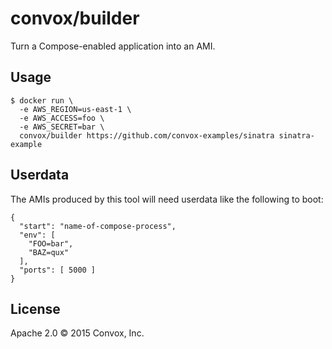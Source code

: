 # convox/builder

Turn a Compose-enabled application into an AMI.

## Usage

    $ docker run \
      -e AWS_REGION=us-east-1 \
      -e AWS_ACCESS=foo \
      -e AWS_SECRET=bar \
      convox/builder https://github.com/convox-examples/sinatra sinatra-example

## Userdata

The AMIs produced by this tool will need userdata like the following to boot:

    {
      "start": "name-of-compose-process",
      "env": [
        "FOO=bar",
        "BAZ=qux"
      ],
      "ports": [ 5000 ]
    }

## License

Apache 2.0 &copy; 2015 Convox, Inc.
